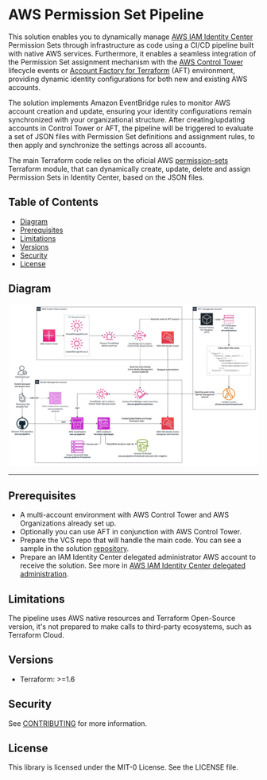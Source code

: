 # AWS Permission Set Pipeline

This solution enables you to dynamically manage [AWS IAM Identity Center](https://docs.aws.amazon.com/singlesignon/latest/userguide/what-is.html) Permission Sets through infrastructure as code using a CI/CD pipeline built with native AWS services. Furthermore, it enables a seamless integration of the Permission Set assignment mechanism with the [AWS Control Tower](https://docs.aws.amazon.com/controltower/latest/userguide/what-is-control-tower.html) lifecycle events or [Account Factory for Terraform](https://docs.aws.amazon.com/controltower/latest/userguide/aft-overview.html) (AFT) environment, providing dynamic identity configurations for both new and existing AWS accounts.

The solution implements Amazon EventBridge rules to monitor AWS account creation and update, ensuring your identity configurations remain synchronized with your organizational structure. After creating/updating accounts in Control Tower or AFT, the pipeline will be triggered to evaluate a set of JSON files with Permission Set definitions and assignment rules, to then apply and synchronize the settings across all accounts.

The main Terraform code relies on the oficial AWS [permission-sets](https://registry.terraform.io/modules/aws-ia/permission-sets/aws/latest) Terraform module, that can dynamically create, update, delete and assign Permission Sets in Identity Center, based on the JSON files.

## Table of Contents

- [Diagram](#diagram)
- [Prerequisites](#prerequisites)
- [Limitations](#limitations)
- [Versions](#versions)
- [Security](#security)
- [License](#license)

## Diagram

![diagram](assets/diagram/aws-ps-pipeline.jpg)

---

## Prerequisites

- A multi-account environment with AWS Control Tower and AWS Organizations already set up.
- Optionally you can use AFT in conjunction with AWS Control Tower.
- Prepare the VCS repo that will handle the main code. You can see a sample in the solution [repository](https://github.com/aws-samples/sample-terraform-aws-permission-sets-pipeline/tree/main/samples/basic).
- Prepare an IAM Identity Center delegated administrator AWS account to receive the solution. See more in [AWS IAM Identity Center delegated administration](https://docs.aws.amazon.com/singlesignon/latest/userguide/delegated-admin.html).

## Limitations

The pipeline uses AWS native resources and Terraform Open-Source version, it's not prepared to make calls to third-party ecosystems, such as Terraform Cloud.

## Versions

- Terraform: >=1.6

## Security

See [CONTRIBUTING](CONTRIBUTING.md#security-issue-notifications) for more information.

## License

This library is licensed under the MIT-0 License. See the LICENSE file.
